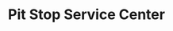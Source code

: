 ---
title: "Pit Stop Service Center"
url: /cressona/pit-stop-service-center/
shop: Autowerkstatt
---